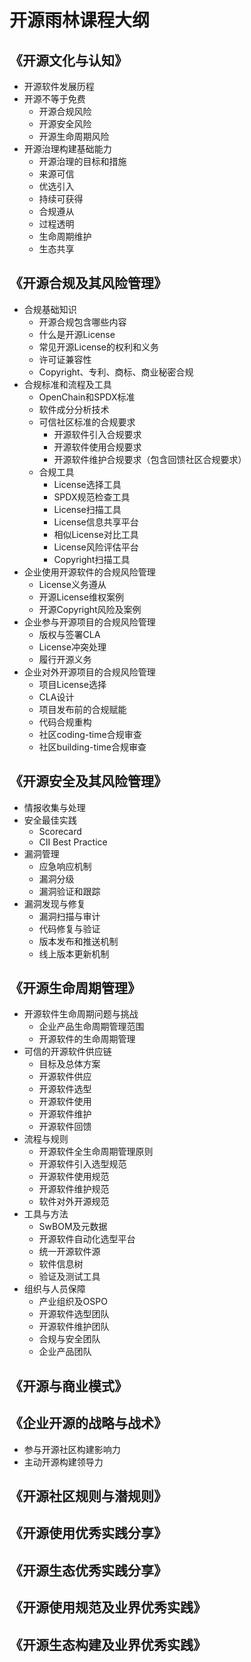# 开源雨林课程大纲

## 《开源文化与认知》
* 开源软件发展历程
* 开源不等于免费
    * 开源合规风险
    * 开源安全风险
    * 开源生命周期风险
* 开源治理构建基础能力
    * 开源治理的目标和措施
    * 来源可信
    * 优选引入
    * 持续可获得
    * 合规遵从
    * 过程透明
    * 生命周期维护
    * 生态共享
## 《开源合规及其风险管理》
* 合规基础知识
    * 开源合规包含哪些内容
    * 什么是开源License
    * 常见开源License的权利和义务
    * 许可证兼容性
    * Copyright、专利、商标、商业秘密合规
* 合规标准和流程及工具
    * OpenChain和SPDX标准
    * 软件成分分析技术
    * 可信社区标准的合规要求
        * 开源软件引入合规要求
        * 开源软件使用合规要求
        * 开源软件维护合规要求（包含回馈社区合规要求）
    * 合规工具
        * License选择工具
        * SPDX规范检查工具
        * License扫描工具
        * License信息共享平台
        * 相似License对比工具
        * License风险评估平台
        * Copyright扫描工具
* 企业使用开源软件的合规风险管理
    * License义务遵从
    * 开源License维权案例
    * 开源Copyright风险及案例
* 企业参与开源项目的合规风险管理
    * 版权与签署CLA
    * License冲突处理
    * 履行开源义务
* 企业对外开源项目的合规风险管理
    * 项目License选择
    * CLA设计
    * 项目发布前的合规赋能
    * 代码合规重构
    * 社区coding-time合规审查
    * 社区building-time合规审查
## 《开源安全及其风险管理》
* 情报收集与处理
* 安全最佳实践
    * Scorecard
    * CII Best Practice
* 漏洞管理
    * 应急响应机制
    * 漏洞分级
    * 漏洞验证和跟踪
* 漏洞发现与修复
    * 漏洞扫描与审计
    * 代码修复与验证
    * 版本发布和推送机制
    * 线上版本更新机制
## 《开源生命周期管理》
* 开源软件生命周期问题与挑战
    * 企业产品生命周期管理范围
    * 开源软件的生命周期管理
* 可信的开源软件供应链
    * 目标及总体方案
    * 开源软件供应
    * 开源软件选型
    * 开源软件使用
    * 开源软件维护
    * 开源软件回馈
* 流程与规则
    * 开源软件全生命周期管理原则
    * 开源软件引入选型规范
    * 开源软件使用规范
    * 开源软件维护规范
    * 软件对外开源规范
* 工具与方法
    * SwBOM及元数据
    * 开源软件自动化选型平台
    * 统一开源软件源
    * 软件信息树
    * 验证及测试工具
* 组织与人员保障
    * 产业组织及OSPO
    * 开源软件选型团队
    * 开源软件维护团队
    * 合规与安全团队
    * 企业产品团队
## 《开源与商业模式》
## 《企业开源的战略与战术》
* 参与开源社区构建影响力
* 主动开源构建领导力
## 《开源社区规则与潜规则》
## 《开源使用优秀实践分享》
## 《开源生态优秀实践分享》
## 《开源使用规范及业界优秀实践》
## 《开源生态构建及业界优秀实践》
